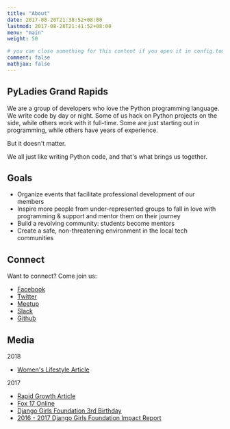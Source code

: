 ```yaml
---
title: "About"
date: 2017-08-20T21:38:52+08:00
lastmod: 2017-08-28T21:41:52+08:00
menu: "main"
weight: 50

# you can close something for this content if you open it in config.toml.
comment: false
mathjax: false
---
```


## PyLadies Grand Rapids
We are a group of developers who love the Python programming language. We write code by day or night. Some of us hack on Python projects on the side, while others work with it full-time. Some are just starting out in programming, while others have years of experience.

But it doesn't matter.

We all just like writing Python code, and that's what brings us together.

## Goals

* Organize events that facilitate professional development of our members
* Inspire more people from under-represented groups to fall in love with programming & support and mentor them on their journey
* Build a revolving community: students become mentors
* Create a safe, non-threatening environment in the local tech communities

## Connect

Want to connect? Come join us:

* [Facebook](https://www.facebook.com/pyladiesgrandrapids/)
* [Twitter](https://twitter.com/pyladiesgr/)
* [Meetup](https://www.meetup.com/PyLadiesGrandRapids/)
* [Slack](http://slackin-pyladiesgrandrapids.herokuapp.com/)
* [Github](https://github.com/PyLadiesGR/)


## Media
2018

* [Women's Lifestyle Article](http://womenslifestyle.com/django-girls-grand-rapids-uplifting-women-through-the-power-of-programing/)

2017

* [Rapid Growth Article](http://www.rapidgrowthmedia.com/innovationnews/022417-Django-Girls.aspx)
* [Fox 17 Online](http://fox17online.com/2017/01/06/learn-to-build-a-website-at-django-girls-workshop/)
* [Django Girls Foundation 3rd Birthday](https://twitter.com/i/moments/888863796869070849)
* [2016 - 2017 Django Girls Foundation Impact Report](https://djangogirls.org/2016-2017/)